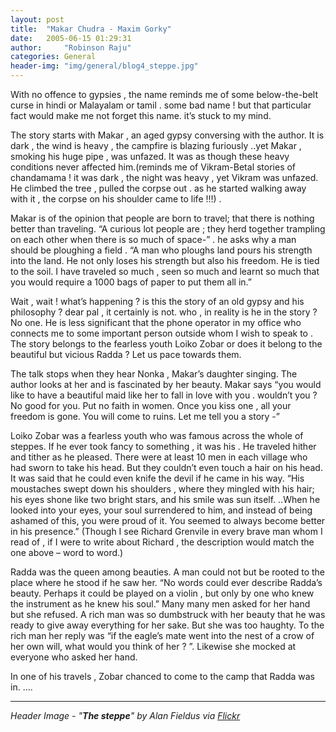 ```yaml
---
layout: post
title:  "Makar Chudra - Maxim Gorky"
date:   2005-06-15 01:29:31
author:     "Robinson Raju"
categories: General
header-img: "img/general/blog4_steppe.jpg"
---
```


With no offence to gypsies , the name reminds me of some below-the-belt curse in hindi or Malayalam or tamil . some bad name ! but that particular fact would make me not forget this name. it’s stuck to my mind.

The story starts with Makar , an aged gypsy conversing with the author. It is dark , the wind is heavy , the campfire is blazing furiously ..yet Makar , smoking his huge pipe , was unfazed. It was as though these heavy conditions never affected him.(reminds me of Vikram-Betal stories of chandamama ! it was dark , the night was heavy , yet Vikram was unfazed. He climbed the tree , pulled the corpse out . as he started walking away with it , the corpse on his shoulder came to life !!!) .

Makar is of the opinion that people are born to travel; that there is nothing better than traveling. “A curious lot people are ; they herd together trampling on each other when there is so much of space-” . he asks why a man should be ploughing a field . “A man who ploughs land pours his strength into the land. He not only loses his strength but also his freedom. He is tied to the soil. I have traveled so much , seen so much and learnt so much that you would require a 1000 bags of paper to put them all in.”

Wait , wait ! what’s happening ? is this the story of an old gypsy and his philosophy ? dear pal , it certainly is not. who , in reality is he in the story ? No one. He is less significant that the phone operator in my office who connects me to some important person outside whom I wish to speak to . The story belongs to the fearless youth Loiko Zobar or does it belong to the beautiful but vicious Radda ? Let us pace towards them.

The talk stops when they hear Nonka , Makar’s daughter singing. The author looks at her and is fascinated by her beauty. Makar says “you would like to have a beautiful maid like her to fall in love with you . wouldn’t you ? No good for you. Put no faith in women. Once you kiss one , all your freedom is gone. You will come to ruins. Let me tell you a story -”

Loiko Zobar was a fearless youth who was famous across the whole of steppes. If he ever took fancy to something , it was his . He traveled hither and tither as he pleased. There were at least 10 men in each village who had sworn to take his head. But they couldn’t even touch a hair on his head. It was said that he could even knife the devil if he came in his way.
“His moustaches swept down his shoulders , where they mingled with his hair; his eyes shone like two bright stars, and his smile was sun itself. ..When he looked into your eyes, your soul surrendered to him, and instead of being ashamed of this, you were proud of it. You seemed to always become better in his presence.”
(Though I see Richard Grenvile in every brave man whom I read of , if I were to write about Richard , the description would match the one above – word to word.)

Radda was the queen among beauties. A man could not but be rooted to the place where he stood if he saw her. “No words could ever describe Radda’s beauty. Perhaps it could be played on a violin , but only by one who knew the instrument as he knew his soul.”
Many many men asked for her hand but she refused. A rich man was so dumbstruck with her beauty that he was ready to give away everything for her sake. But she was too haughty. To the rich man her reply was “if the eagle’s mate went into the nest of a crow of her own will, what would you think of her ? ”. Likewise she mocked at everyone who asked her hand.

In one of his travels , Zobar chanced to come to the camp that Radda was in.
…. 

---
_Header Image - "**The steppe**" by Alan Fieldus via [Flickr](https://flic.kr/p/oZhDAx)_




